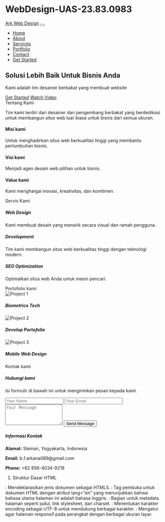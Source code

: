 # WebDesign-UAS-23.83.0983
<!DOCTYPE html>
<html lang="en">
<head>
  <meta charset="UTF-8">
  <meta name="viewport" content="width=device-width, initial-scale=1.0">
  <title>Ark Web Design</title>
  <link href="https://cdn.jsdelivr.net/npm/bootstrap@5.3.0-alpha1/dist/css/bootstrap.min.css" rel="stylesheet">
  <link rel="stylesheet" href="style.css"> 
</head>
<body>

<!-- Navbar -->
<nav class="navbar navbar-expand-lg navbar-dark bg-dark">
  <div class="container">
    <a class="navbar-brand" href="#">Ark Web Design</a>
    <button class="navbar-toggler" type="button" data-bs-toggle="collapse" data-bs-target="#navbarNav" aria-controls="navbarNav" aria-expanded="false" aria-label="Toggle navigation">
      <span class="navbar-toggler-icon"></span>
    </button>
    <div class="collapse navbar-collapse" id="navbarNav">
      <ul class="navbar-nav ms-auto">
        <li class="nav-item"><a class="nav-link" href="#home">Home</a></li>
        <li class="nav-item"><a class="nav-link" href="#about">About</a></li>
        <li class="nav-item"><a class="nav-link" href="#services">Services</a></li>
        <li class="nav-item"><a class="nav-link" href="#portfolio">Portfolio</a></li>
        <li class="nav-item"><a class="nav-link" href="#contact">Contact</a></li>
        <li class="nav-item"><a class="btn btn-outline-primary ms-3" href="#">Get Started</a></li>
      </ul>
    </div>
  </div>
</nav>

<!-- Hero Section (Home) -->
<section id="home" class="hero">
  <div class="container">
    <h1>Solusi Lebih Baik Untuk Bisnis Anda</h1>
    <p>Kami adalah tim desainer berbakat yang membuat website</p>
    <div class="d-flex justify-content-center mt-4">
      <a href="#" class="btn btn-primary me-3">Get Started</a>
      <a href="#" class="btn btn-outline-light">Watch Video</a>
    </div>
  </div>
</section>

<!-- About Section -->
<section id="about" class="py-5">
  <div class="container">
    <div class="section-title">Tentang Kami</div>
    <p class="text-center">Tim kami terdiri dari desainer dan pengembang berbakat yang berdedikasi untuk membangun situs web luar biasa untuk bisnis dari semua ukuran.</p>
    <div class="row text-center mt-4">
      <div class="col-md-4">
        <h4>Misi kami</h4>
        <p>Untuk menghadirkan situs web berkualitas tinggi yang membantu pertumbuhan bisnis.</p>
      </div>
      <div class="col-md-4">
        <h4>Visi kami</h4>
        <p>Menjadi agen desain web pilihan untuk bisnis.</p>
      </div>
      <div class="col-md-4">
        <h4>Value kami</h4>
        <p>Kami menghargai inovasi, kreativitas, dan komitmen.</p>
      </div>
    </div>
  </div>
</section>

<!-- Services Section -->
<section id="services" class="bg-light py-5">
  <div class="container">
    <div class="section-title">Servis Kami</div>
    <div class="row">
      <div class="col-md-4 text-center">
        <div class="p-4 bg-white rounded shadow">
          <h5>Web Design</h5>
          <p>Kami membuat desain yang menarik secara visual dan ramah pengguna.</p>
        </div>
      </div>
      <div class="col-md-4 text-center">
        <div class="p-4 bg-white rounded shadow">
          <h5>Development</h5>
          <p>Tim kami membangun situs web berkualitas tinggi dengan teknologi modern.</p>
        </div>
      </div>
      <div class="col-md-4 text-center">
        <div class="p-4 bg-white rounded shadow">
          <h5>SEO Optimization</h5>
          <p>Optimalkan situs web Anda untuk mesin pencari.</p>
        </div>
      </div>
    </div>
  </div>
</section>

<!-- Portfolio Section -->
<section id="portfolio" class="py-5">
  <div class="container">
    <div class="section-title">Portofolio kami</div>
    <div class="row">
      <div class="col-md-4 portfolio-item">
        <img src="https://thomasdigital.com/wp-content/uploads/2022/06/Aratek.jpg" class="img-fluid" alt="Project 1">
        <h5 class="text-center mt-2">Biometrics Tech</h5>
      </div>
      <div class="col-md-4 portfolio-item">
        <img src="https://xdguru.b-cdn.net/wp-content/uploads/2020/01/developer-portfolio-xd-template.jpg" class="img-fluid" alt="Project 2">
        <h5 class="text-center mt-2">Develop Portofolio</h5>
      </div>
      <div class="col-md-4 portfolio-item">
        <img src="https://blog.tubikstudio.com/wp-content/uploads/2024/08/home-care-service-app-design-tubik.jpg" class="img-fluid" alt="Project 3">
        <h5 class="text-center mt-2">Mobile Web Design</h5>
      </div>
    </div>
  </div>
</section>

<!-- Contact Section -->
<section id="contact" class="py-5">
  <div class="container">
    <div class="section-title">Kontak kami</div>
    <div class="row">
      <div class="col-md-6">
        <h5>Hubungi kami</h5>
        <p>Isi formulir di bawah ini untuk mengirimkan pesan kepada kami.</p>
        <form class="contact-form">
          <input type="text" class="form-control" placeholder="Your Name">
          <input type="email" class="form-control" placeholder="Your Email">
          <textarea class="form-control" rows="4" placeholder="Your Message"></textarea>
          <button type="submit" class="btn btn-primary mt-3">Send Message</button>
        </form>
      </div>
      <div class="col-md-6">
        <h5>Informasi Kontak</h5>
        <p><strong>Alamat:</strong> Sleman, Yogyakarta, Indonesia</p>
        <p><strong>Email:</strong> b.f.arkana089@gmail.com</p>
        <p><strong>Phone:</strong> +62 856-4034-9218</p>
      </div>
    </div>
  </div>
</section>

<script src="https://cdn.jsdelivr.net/npm/bootstrap@5.3.0-alpha1/dist/js/bootstrap.bundle.min.js"></script>
</body>
</html>


1. Struktur Dasar HTML
<!DOCTYPE html>: Mendeklarasikan jenis dokumen sebagai HTML5.
<html lang="en">: Tag pembuka untuk dokumen HTML dengan atribut lang="en" yang menunjukkan bahwa bahasa utama halaman ini adalah bahasa Inggris.
<head>: Bagian untuk metadata halaman seperti judul, link stylesheet, dan charset.
<meta charset="UTF-8">: Menentukan karakter encoding sebagai UTF-8 untuk mendukung berbagai karakter.
<meta name="viewport" ...>: Mengatur agar halaman responsif pada perangkat dengan berbagai ukuran layar.
<title>: Menentukan judul halaman yang tampil di tab browser.
<link>: Menghubungkan halaman dengan stylesheet eksternal, seperti Bootstrap dan file CSS lokal (style.css).
2. Navbar
<nav class="navbar navbar-expand-lg navbar-dark bg-dark">: Elemen navigasi menggunakan Bootstrap untuk memberikan desain yang responsif dan warna gelap.
<a class="navbar-brand" href="#">: Teks/logo "Ark Web Design" di sebelah kiri navbar.
Hamburger Menu: Tombol untuk menampilkan menu dropdown di perangkat kecil.
<ul class="navbar-nav ms-auto">: Daftar menu navigasi dengan gaya align kanan (ms-auto).
3. Hero Section (#home)
Elemen ini adalah bagian utama yang memperkenalkan situs web.
Heading (<h1>): Menampilkan tagline "Solusi Lebih Baik Untuk Bisnis Anda".
Deskripsi (<p>): Kalimat singkat yang memperkenalkan layanan tim.
Tombol Call-to-Action:
Get Started: Tombol utama untuk memulai layanan.
Watch Video: Tombol sekunder untuk melihat video pengantar.
4. About Section (#about)
Bagian ini memberikan informasi tentang tim dan perusahaan:
Judul: "Tentang Kami".
Deskripsi: Menjelaskan misi, visi, dan nilai perusahaan.
<div class="row text-center">: Menggunakan grid Bootstrap untuk menampilkan misi, visi, dan nilai dalam tiga kolom.
5. Services Section (#services)
Bagian ini memaparkan layanan utama yang ditawarkan:
Judul: "Servis Kami".
Layanan:
Web Design: Fokus pada desain visual dan pengalaman pengguna.
Development: Pengembangan situs web dengan teknologi modern.
SEO Optimization: Pengoptimalan agar situs ramah mesin pencari.
<div class="row">: Grid Bootstrap digunakan untuk menampilkan layanan dalam tiga kolom.
6. Portfolio Section (#portfolio)
Bagian ini menunjukkan proyek-proyek yang telah dikerjakan:
Judul: "Portofolio Kami".
Proyek:
Biometrics Tech: Gambar dan deskripsi singkat tentang teknologi biometrik.
Develop Portfolio: Desain portofolio untuk pengembang.
Mobile Web Design: Desain web untuk perangkat mobile.
<div class="row">: Menggunakan grid Bootstrap untuk menampilkan tiga gambar dengan keterangan di bawahnya.
7. Contact Section (#contact)
Bagian untuk pengunjung menghubungi perusahaan:
Formulir Kontak:
Input untuk nama, email, dan pesan dengan tombol "Send Message".
Informasi Kontak:
Alamat, email, dan nomor telepon perusahaan.
Grid Layout: Bagian kontak terbagi menjadi dua kolom untuk formulir (kiri) dan informasi kontak (kanan).
8. Script
Bootstrap JavaScript Bundle: Memungkinkan fitur interaktif seperti navbar yang dapat dibuka-tutup.
Fitur Utama dalam Kode
Responsif dengan Bootstrap: Menggunakan grid dan class Bootstrap untuk memastikan halaman terlihat baik di berbagai perangkat.
Desain Modern: Bagian seperti navbar, hero, dan card memberikan kesan profesional.
Call-to-Action: Tombol yang mendorong pengunjung untuk bertindak (Get Started, Watch Video, Send Message).
Portofolio: Menunjukkan hasil kerja untuk menarik minat calon pelanggan.
Formulir Kontak: Memudahkan pengunjung untuk berkomunikasi langsung.
